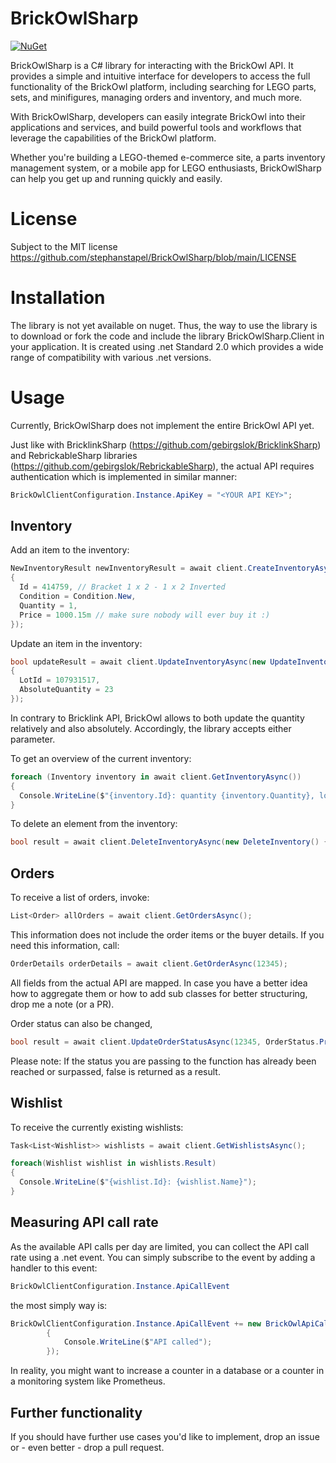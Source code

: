 # BrickOwlSharp
[![NuGet](https://img.shields.io/nuget/v/BrickOwlSharp.Client?color=blue)](https://www.nuget.org/packages/BrickOwlSharp.Client/1.0.0)


BrickOwlSharp is a C# library for interacting with the BrickOwl API. It provides a simple and intuitive interface for developers to access the full functionality of the BrickOwl platform, including searching for LEGO parts, sets, and minifigures, managing orders and inventory, and much more.

With BrickOwlSharp, developers can easily integrate BrickOwl into their applications and services, and build powerful tools and workflows that leverage the capabilities of the BrickOwl platform.

Whether you're building a LEGO-themed e-commerce site, a parts inventory management system, or a mobile app for LEGO enthusiasts, BrickOwlSharp can help you get up and running quickly and easily.

# License
Subject to the MIT license https://github.com/stephanstapel/BrickOwlSharp/blob/main/LICENSE

# Installation
The library is not yet available on nuget. Thus, the way to use the library is to download or fork the code and include the library BrickOwlSharp.Client in your application. It is created using .net Standard 2.0 which provides a wide range of compatibility with various .net versions.

# Usage
Currently, BrickOwlSharp does not implement the entire BrickOwl API yet.

Just like with BricklinkSharp (https://github.com/gebirgslok/BricklinkSharp) and RebrickableSharp libraries (https://github.com/gebirgslok/RebrickableSharp), the actual API requires authentication which is implemented in similar manner:

```C#
BrickOwlClientConfiguration.Instance.ApiKey = "<YOUR API KEY>";
```

## Inventory
Add an item to the inventory:

```C#
NewInventoryResult newInventoryResult = await client.CreateInventoryAsync(new NewInventory()
{
  Id = 414759, // Bracket 1 x 2 - 1 x 2 Inverted
  Condition = Condition.New,
  Quantity = 1,
  Price = 1000.15m // make sure nobody will ever buy it :)
});
```

Update an item in the inventory:

```C#
bool updateResult = await client.UpdateInventoryAsync(new UpdateInventory()
{
  LotId = 107931517,
  AbsoluteQuantity = 23                
}); 
```
In contrary to Bricklink API, BrickOwl allows to both update the quantity relatively and also absolutely. Accordingly, the library accepts either parameter.

To get an overview of the current inventory:

```C#
foreach (Inventory inventory in await client.GetInventoryAsync())
{
  Console.WriteLine($"{inventory.Id}: quantity {inventory.Quantity}, lot id: {inventory.LotId}");
}
```

To delete an element from the inventory:

```C#
bool result = await client.DeleteInventoryAsync(new DeleteInventory() { LotId = 107931627 });
```

## Orders
To receive a list of orders, invoke:
```C#
List<Order> allOrders = await client.GetOrdersAsync();
```

This information does not include the order items or the buyer details. If you need this information, call:

```C#
OrderDetails orderDetails = await client.GetOrderAsync(12345);
```

All  fields from the actual API are mapped. In case you have a better idea how to aggregate them or how to add sub classes for better structuring, drop me a note (or a PR).

Order status can also be changed, 

```C#
bool result = await client.UpdateOrderStatusAsync(12345, OrderStatus.Processed);
```

Please note: If the status you are passing to the function has already been reached or surpassed, false is returned as a result.

## Wishlist
To receive the currently existing wishlists:
```C#
Task<List<Wishlist>> wishlists = await client.GetWishlistsAsync();

foreach(Wishlist wishlist in wishlists.Result) 
{
  Console.WriteLine($"{wishlist.Id}: {wishlist.Name}");
}
```

## Measuring API call rate
As the available API calls per day are limited, you can collect the API call rate using a .net event.
You can simply subscribe to the event by adding a handler to this event:

```C#
BrickOwlClientConfiguration.Instance.ApiCallEvent
```

the most simply way is:

```C#
BrickOwlClientConfiguration.Instance.ApiCallEvent += new BrickOwlApiCallDelegate(() =>
        {
            Console.WriteLine($"API called");
        });
```

In reality, you might want to increase a counter in a database or a counter in a monitoring system like Prometheus.

## Further functionality
If you should have further use cases you'd like to implement, drop an issue or - even better - drop a pull request.
